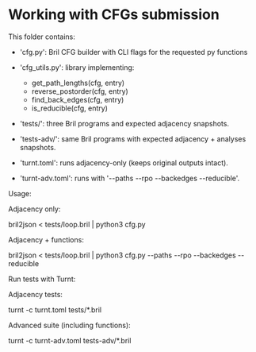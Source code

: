 # Working with CFGs submission

This folder contains:

- 'cfg.py': Bril CFG builder with CLI flags for the requested py functions
- 'cfg_utils.py': library implementing:
  * get_path_lengths(cfg, entry)
  * reverse_postorder(cfg, entry)
  * find_back_edges(cfg, entry)
  * is_reducible(cfg, entry)

- 'tests/': three Bril programs and expected adjacency snapshots.
- 'tests-adv/': same Bril programs with expected adjacency + analyses snapshots.
- 'turnt.toml': runs adjacency-only (keeps original outputs intact).
- 'turnt-adv.toml': runs with '--paths --rpo --backedges --reducible'.

Usage:

Adjacency only:

bril2json < tests/loop.bril | python3 cfg.py


Adjacency + functions:


bril2json < tests/loop.bril | python3 cfg.py --paths --rpo --backedges --reducible


Run tests with Turnt:

Adjacency tests:

turnt -c turnt.toml tests/*.bril


Advanced suite (including functions):

turnt -c turnt-adv.toml tests-adv/*.bril


